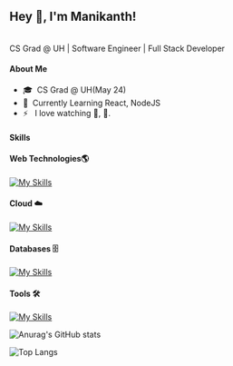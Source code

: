 ## Hey 👋, I'm Manikanth!

<br />
CS Grad @ UH | Software Engineer | Full Stack Developer

#### About Me

- 🎓 &nbsp;CS Grad @ UH(May 24)
- 🌱 &nbsp;Currently Learning React, NodeJS
- ⚡ &nbsp; I love watching 🏏, 🏈.

#### Skills

#### Web Technologies🌎

[![My Skills](https://skillicons.dev/icons?i=html,css,js,react,nodejs,express,tailwind)](https://skillicons.dev)

#### Cloud ☁️

[![My Skills](https://skillicons.dev/icons?i=aws,gcp,kubernetes,docker)](https://skillicons.dev)

#### Databases 🗄️

[![My Skills](https://skillicons.dev/icons?i=mongodb,mysql,postgresql)](https://skillicons.dev)

#### Tools 🛠️

[![My Skills](https://skillicons.dev/icons?i=vscode,vite,git,github,npm)](https://skillicons.dev)

![Anurag's GitHub stats](https://github-readme-stats.vercel.app/api?username=manikanth1811&hide=grade&theme=onedark)

![Top Langs](https://github-readme-stats.vercel.app/api/top-langs/?username=manikanth1811&layout=compact&theme=onedark)
